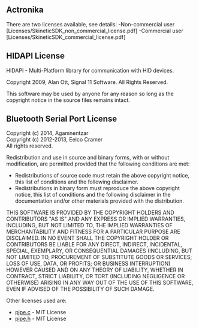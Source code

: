 ## Actronika

There are two licenses available, see details:
-Non-commercial user [Licenses/SkineticSDK_non_commercial_license.pdf]
-Commercial user [Licenses/SkineticSDK_commercial_license.pdf]

## HIDAPI License

HIDAPI - Multi-Platform library for communication with HID devices.

Copyright 2009, Alan Ott, Signal 11 Software.
All Rights Reserved.
 
This software may be used by anyone for any reason so long as the copyright notice in the source files remains intact.
 
 
## Bluetooth Serial Port License

Copyright (c) 2014, Agamnentzar  
Copyright (c) 2012-2013, Eelco Cramer  
All rights reserved.

Redistribution and use in source and binary forms, with or without modification, are permitted provided that the following conditions are met:

* Redistributions of source code must retain the above copyright notice, this list of conditions and the following disclaimer.
* Redistributions in binary form must reproduce the above copyright notice, this list of conditions and the following disclaimer in the documentation and/or other materials provided with the distribution.

THIS SOFTWARE IS PROVIDED BY THE COPYRIGHT HOLDERS AND CONTRIBUTORS "AS IS" AND ANY EXPRESS OR IMPLIED WARRANTIES, INCLUDING, BUT NOT LIMITED TO, THE IMPLIED WARRANTIES OF MERCHANTABILITY AND FITNESS FOR A PARTICULAR PURPOSE ARE DISCLAIMED. IN NO EVENT SHALL THE COPYRIGHT HOLDER OR CONTRIBUTORS BE LIABLE FOR ANY DIRECT, INDIRECT, INCIDENTAL, SPECIAL, EXEMPLARY, OR CONSEQUENTIAL DAMAGES (INCLUDING, BUT NOT LIMITED TO, PROCUREMENT OF SUBSTITUTE GOODS OR SERVICES; LOSS OF USE, DATA, OR PROFITS; OR BUSINESS INTERRUPTION) HOWEVER CAUSED AND ON ANY THEORY OF LIABILITY, WHETHER IN CONTRACT, STRICT LIABILITY, OR TORT (INCLUDING NEGLIGENCE OR OTHERWISE) ARISING IN ANY WAY OUT OF THE USE OF THIS SOFTWARE, EVEN IF ADVISED OF THE POSSIBILITY OF SUCH DAMAGE.

Other licenses used are:

* [pipe.c](https://github.com/wowus/pipe) - MIT License 
* [pipe.h](https://github.com/wowus/pipe) - MIT License
